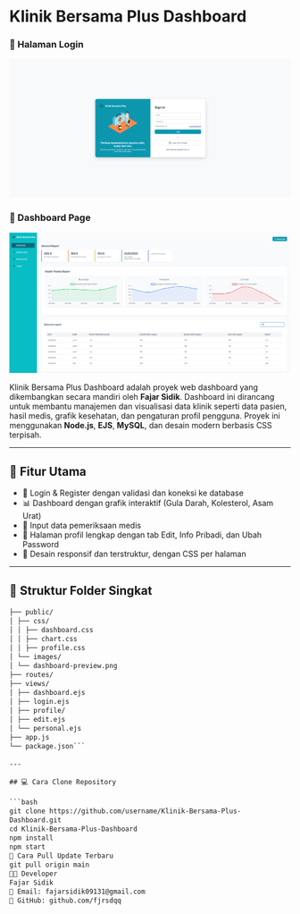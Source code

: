 # Klinik Bersama Plus Dashboard

### 🔐 Halaman Login
![Login Page](./public/images/login-page.png)

### 👤 Dashboard Page
![Dashboard Page](./public/images/dashboard-page.png)


Klinik Bersama Plus Dashboard adalah proyek web dashboard yang dikembangkan secara mandiri oleh **Fajar Sidik**. Dashboard ini dirancang untuk membantu manajemen dan visualisasi data klinik seperti data pasien, hasil medis, grafik kesehatan, dan pengaturan profil pengguna. Proyek ini menggunakan **Node.js**, **EJS**, **MySQL**, dan desain modern berbasis CSS terpisah.

---

## 🚀 Fitur Utama

- 🔐 Login & Register dengan validasi dan koneksi ke database
- 📊 Dashboard dengan grafik interaktif (Gula Darah, Kolesterol, Asam Urat)
- 📁 Input data pemeriksaan medis
- 👤 Halaman profil lengkap dengan tab Edit, Info Pribadi, dan Ubah Password
- 🎨 Desain responsif dan terstruktur, dengan CSS per halaman

---

## 📁 Struktur Folder Singkat
```Klinik-Bersama-Plus/
├── public/
│ ├── css/
│ │ ├── dashboard.css
│ │ ├── chart.css
│ │ ├── profile.css
│ └── images/
│ └── dashboard-preview.png
├── routes/
├── views/
│ ├── dashboard.ejs
│ ├── login.ejs
│ ├── profile/
│ ├── edit.ejs
│ └── personal.ejs
├── app.js
└── package.json```

---

## 💻 Cara Clone Repository

```bash
git clone https://github.com/username/Klinik-Bersama-Plus-Dashboard.git
cd Klinik-Bersama-Plus-Dashboard
npm install
npm start
🔄 Cara Pull Update Terbaru
git pull origin main
🧑‍💻 Developer
Fajar Sidik
📧 Email: fajarsidik09131@gmail.com
🔗 GitHub: github.com/fjrsdqq

